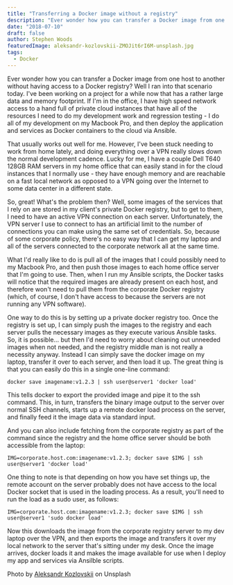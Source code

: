 ```yaml
---
title: "Transferring a Docker image without a registry"
description: "Ever wonder how you can transfer a Docker image from one host to another without having access to a Docker registry?"
date: "2018-07-10"
draft: false
author: Stephen Woods
featuredImage: aleksandr-kozlovskii-ZMOJit6rI6M-unsplash.jpg
tags:
  - Docker
---
```


Ever wonder how you can transfer a Docker image from one host to another without having access to a Docker registry? Well 
I ran into that scenario today. I've been working on a project for a while now that has a rather large data and memory
footprint. If I'm in the office, I have high speed network access to a hand full of private cloud instances that have all
of the resources I need to do my development work and regression testing - I do all of my development on my Macbook Pro, and
then deploy the application and services as Docker containers to the cloud via Ansible. 

That usually works out well for me. However, I've been stuck needing to work from home lately, and doing 
everything over a VPN really slows down the normal development cadence. Lucky for me, I have a couple Dell T640 128GB RAM 
servers in my home office that can easily stand in for the cloud instances that I normally use - they have enough memory and
are reachable on a fast local network as opposed to a VPN going over the Internet to some data center in a different state. 

So, great! What's the problem then? Well, some images of the services that I rely on are stored in my client's private 
Docker registry, but to get to them, I need to have an active VPN connection on each server. Unfortunately, the VPN server
I use to connect to has an artificial limit to the number of connections you can make using the same set of credentials. So, because of
some corporate policy, there's no easy way that I can get my laptop and all of the servers connected to the corporate network 
all at the same time.

What I'd really like to do is pull all of the images that I could possibly need to my Macbook Pro, and then push those 
images to each home office server that I'm going to use. Then, when I run my Ansible scripts, the Docker tasks will notice
that the required images are already present on each host, and therefore won't need to pull them from the corporate Docker 
registry (which, of course, I don't have access to because the servers are not running any VPN software).

One way to do this is by setting up a private docker registry too. Once the registry is set up, I can simply push the images
to the registry and each server pulls the necessary images as they execute various Ansible tasks. So, it is possible... 
but then I'd need to worry about cleaning out unneeded images when not needed, and the registry middle man is not really a 
necessity anyway. Instead I can simply save the docker image on my laptop, transfer it
over to each server, and then load it up. The great thing is that you can easily do this in a single one-line command:

```shell
docker save imagename:v1.2.3 | ssh user@server1 'docker load'
```

This tells docker to export the provided image and pipe it to the ssh command. This, in turn, transfers the binary image
output to the server over normal SSH channels, starts up a remote docker load process on the server, and finally feed it 
the image data via standard input.

And you can also include fetching from the corporate registry as part of the command since the registry and the home office
server should be both accessible from the laptop:

```shell
IMG=corporate.host.com:imagename:v1.2.3; docker save $IMG | ssh user@server1 'docker load'
```

One thing to note is that depending on how you have set things up, the remote account on the server probably does not 
have access to the local Docker socket that is used in the loading process. As a result, you'll need to run the load as
a sudo user, as follows:


```shell
IMG=corporate.host.com:imagename:v1.2.3; docker save $IMG | ssh user@server1 'sudo docker load'
``` 

Now this downloads the image from the corporate registry server to my dev laptop over the VPN, and then exports the image
and transfers it over my local network to the server that's sitting under my desk. Once the image arrives, docker loads it
and makes the image available for use when I deploy my app and services via Ansilble scripts.

Photo by [Aleksandr Kozlovskii](https://unsplash.com/@myzhik1988?utm_source=unsplash&utm_medium=referral&utm_content=creditCopyText) on Unsplash